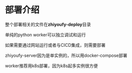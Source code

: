 # 部署介绍

整个部署相关的文件在**zhiyoufy-deploy**目录

单纯的python worker可以独立调试和运行

如果需要通过网站运行或者与CICD集成，则需要部署

zhiyoufy-server因为是单实例的，所以用docker-compose部署

worker推荐用k8s部署，因为k8s起多实例很方便
